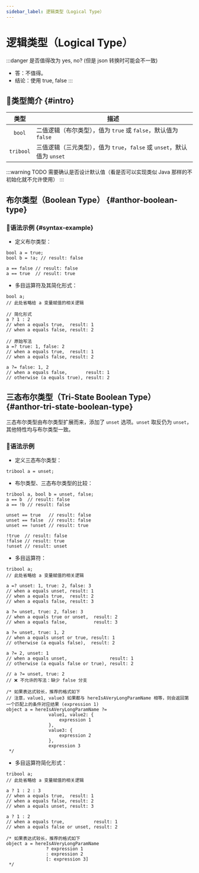 ```yaml
---
sidebar_label: 逻辑类型（Logical Type）
---
```


# 逻辑类型（Logical Type）

:::danger 是否值得改为 yes, no? (但是 json 转换时可能会不一致)
- 答：不值得。
- 结论：使用 true, false
:::

## 🐳类型简介 {#intro}

|   类型    | 描述                                                        |
| :-------: | ----------------------------------------------------------- |
|  `bool`   | 二值逻辑（布尔类型），值为 `true` 或 `false`，默认值为 `false`          |
| `tribool` | 三值逻辑（三元类型），值为 `true`，`false` 或 `unset`，默认值为 `unset` |


:::warning TODO
需要确认是否设计默认值（看是否可以实现类似 Java 那样的不初始化就不允许使用）
:::

## 布尔类型（Boolean Type） {#anthor-boolean-type}

### 🏅语法示例 {#syntax-example}

- 定义布尔类型：

```collie
bool a = true;
bool b = !a; // result: false

a == false // result: false
a == true  // result: true
```

- 多目运算符及其简化形式：

```collie
bool a;
// 此处省略给 a 变量赋值的相关逻辑

// 简化形式
a ? 1 : 2
// when a equals true,  result: 1
// when a equals false, result: 2

// 原始写法
a =? true: 1, false: 2
// when a equals true,  result: 1
// when a equals false, result: 2

a ?= false: 1, 2
// when a equals false,       result: 1
// otherwise (a equals true), result: 2
```

## 三态布尔类型（Tri-State Boolean Type） {#anthor-tri-state-boolean-type}

三态布尔类型由布尔类型扩展而来，添加了 `unset` 选项。`unset` 取反仍为 `unset`，其他特性均与布尔类型一致。

### 🏅语法示例

- 定义三态布尔类型：

```collie
tribool a = unset;
```

- 布尔类型、三态布尔类型的比较：

```collie
tribool a, bool b = unset, false;
a == b  // result: false
a == !b // result: false

unset == true   // result: false
unset == false  // result: false
unset == !unset // result: true

!true  // result: false
!false // result: true
!unset // result: unset
```

- 多目运算符：

```collie
tribool a;
// 此处省略给 a 变量赋值的相关逻辑

a =? unset: 1, true: 2, false: 3
// when a equals unset, result: 1
// when a equals true,  result: 2
// when a equals false, result: 3

a ?= unset, true: 2, false: 3
// when a equals true or unset,  result: 2
// when a equals false,          result: 3

a ?= unset, true: 1, 2
// when a equals unset or true, result: 1
// otherwise (a equals false),  result: 2

a ?= 2, unset: 1
// when a equals unset,                result: 1
// otherwise (a equals false or true), result: 2

// a ?= unset, true: 2
// ❌ 不允许的写法：缺少 false 分支

/* 如果表达式较长，推荐的格式如下
// 注意，value1, value3 如果都与 hereIsAVeryLongParamName 相等，则会返回第一个匹配上的条件对应结果 (expression 1)
object a = hereIsAVeryLongParamName ?=
                value1, value2: {
                    expression 1
                },
                value3: {
                    expression 2
                },
                expression 3
 */
```

- 多目运算符简化形式：

```collie
tribool a;
// 此处省略给 a 变量赋值的相关逻辑

a ? 1 : 2 : 3
// when a equals true,  result: 1
// when a equals false, result: 2
// when a equals unset, result: 3

a ? 1 : 2
// when a equals true,           result: 1
// when a equals false or unset, result: 2

/* 如果表达式较长，推荐的格式如下
object a = hereIsAVeryLongParamName
               ? expression 1
               : expression 2
               [: expression 3]
 */
```
